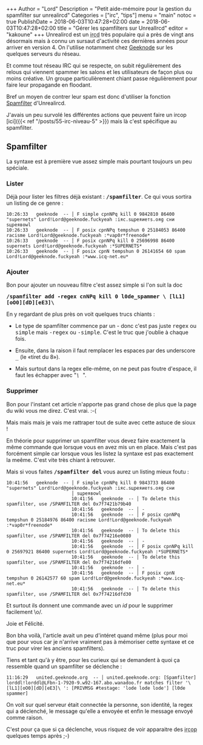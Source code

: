 +++
Author = "Lord"
Description = "Petit aide-mémoire pour la gestion du spamfilter sur unrealircd"
Categories = ["irc", "tips"]
menu = "main"
notoc = true
PublishDate = 2018-06-03T10:47:28+02:00
date = 2018-06-03T10:47:28+02:00
title = "Gérer les spamfilters sur UnrealIrcd"
editor = "kakoune"
+++
Unrealircd est un <abbr title="serveur IRC, c'est à dire un serveur de chat">ircd</abbr> très populaire qui a près de vingt ans désormais mais à connu un sursaut d'activité ces dernières années pour arriver en version 4.
On l'utilise notamment chez [Geeknode](http://geeknode.org/) sur les quelques serveurs du réseau.

Et comme tout réseau IRC qui se respecte, on subit régulièrement des relous qui viennent spammer les salons et les utilisateurs de façon plus ou moins créative.
Un groupe particulièrement chiant passe régulièrement pour faire leur propagande en floodant.

Bref un moyen de contrer leur spam est donc d'utiliser la fonction [Spamfilter](https://www.unrealircd.org/docs/Spamfilter) d'Unrealircd.

J'avais un peu survolé les différentes actions que peuvent faire un ircop [ici]({{< ref "/posts/55-irc-niveau-5" >}}) mais là c'est spécifique au spamfilter.

## Spamfilter
La syntaxe est à première vue assez simple mais pourtant toujours un peu spéciale.

### Lister
Déjà pour lister les filtres déjà existant : <samp>**/spamfilter**</samp>.
Ce qui vous sortira un listing de ce genre :

    10:26:33   geeknode  -- │ F simple cpnNPq kill 0 9842810 86400 "supernets" Lord!Lord@geeknode.fuckyeah :iяс.sцреяиетs.ояg сни sцреявоwl
    10:26:33   geeknode  -- │ F posix cpnNPq tempshun 0 25184053 86400 racisme Lord!Lord@geeknode.fuckyeah :*vap0r*freenode*
    10:26:33   geeknode  -- │ F posix cpnNPq kill 0 25696998 86400 supernets Lord!Lord@geeknode.fuckyeah :*SUPERNETS*
    10:26:33   geeknode  -- │ F posix cpnN tempshun 0 26141654 60 spam Lord!Lord@geeknode.fuckyeah :*www.icq-net.eu*
    
### Ajouter
Bon pour ajouter un nouveau filtre c'est assez simple si l'on suit la doc

**<samp>/spamfilter add -regex cnNPq kill 0 l0de_spammer \ [lL1][oO0][dD][eE3]\ </samp>**

En y regardant de plus près on voit quelques trucs chiants :

  - Le type de spamfilter commence par un *-* donc c'est pas juste <samp>regex</samp> ou <samp>simple</samp> mais <samp>-regex</samp> ou <samp>-simple</samp>.
C'est le truc que j'oublie à chaque fois.

  - Ensuite, dans la raison il faut remplacer les espaces par des underscore <samp>_</samp> (le «tiret du 8»).

  - Mais surtout dans la regex elle-même, on ne peut pas foutre d'espace, il faut les échapper avec "*<samp>\ </samp>*".

### Supprimer
Bon pour l'instant cet article n'apporte pas grand chose de plus que la page du wiki vous me direz.
C'est vrai. :-(

Mais mais mais je vais me rattraper tout de suite avec cette astuce de sioux !

En théorie pour supprimer un spamfilter vous devez faire exactement la même commande que lorsque vous en avez mis un en place.
Mais c'est pas forcément simple car lorsque vous les listez la syntaxe est pas exactement la meême.
C'est vite très chiant à retrouver.

Mais si vous faites **<samp>/spamfilter del</samp>** vous aurez un listing mieux foutu :

    10:41:56   geeknode  -- │ F simple cpnNPq kill 0 9843733 86400 "supernets" Lord!Lord@geeknode.fuckyeah :iяс.sцреяиетs.ояg сни
                            │ sцреявоwl
                            10:41:56   geeknode  -- │ To delete this spamfilter, use /SPAMFILTER del 0x7f7421b79b40
                            10:41:56   geeknode  -- │ -
                            10:41:56   geeknode  -- │ F posix cpnNPq tempshun 0 25184976 86400 racisme Lord!Lord@geeknode.fuckyeah :*vap0r*freenode*
                            10:41:56   geeknode  -- │ To delete this spamfilter, use /SPAMFILTER del 0x7f74216e0080
                            10:41:56   geeknode  -- │ -
                            10:41:56   geeknode  -- │ F posix cpnNPq kill 0 25697921 86400 supernets Lord!Lord@geeknode.fuckyeah :*SUPERNETS*
                            10:41:56   geeknode  -- │ To delete this spamfilter, use /SPAMFILTER del 0x7f74216dfe00
                            10:41:56   geeknode  -- │ -
                            10:41:56   geeknode  -- │ F posix cpnN tempshun 0 26142577 60 spam Lord!Lord@geeknode.fuckyeah :*www.icq-net.eu*
                            10:41:56   geeknode  -- │ To delete this spamfilter, use /SPAMFILTER del 0x7f74216dfd30

Et surtout ils donnent une commande avec un *id* pour le supprimer facilement \o/.

Joie et Félicité.

Bon bha voilà, l'article avait un peu d'intéret quand même (plus pour moi que pour vous car je n'arrive vraiment pas à mémoriser cette syntaxe et ce truc pour virer les anciens spamfilters).

Tiens et tant qu'à y être, pour les curieux qui se demandent à quoi ça ressemble quand un spamfilter se déclenche :

    11:16:29   united.geeknode.org  -- │ united.geeknode.org: [Spamfilter] lorddl!lorddl@LFbn-1-7920-9.w92-167.abo.wanadoo.fr matches filter '\ [lL1][oO0][dD][eE3]\ ': [PRIVMSG #testage: 'lode lode lode'] [l0de spammer]

On voit sur quel serveur était connectée la personne, son identité, la regex qui a déclenché, le message qu'elle a envoyée et enfin le message envoyé comme raison.

C'est pour ça que si ça déclenche, vous risquez de voir apparaitre des <abbr title="modérateurs sur IRC">ircop</abbr> quelques temps après ;-)
